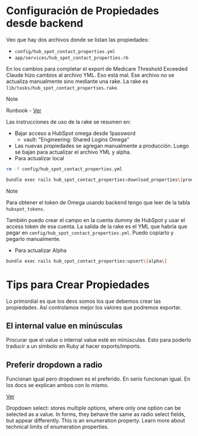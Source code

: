 # Configuración de Propiedades desde backend

Veo que hay dos archivos donde se listan las propiedades:

- `config/hub_spot_contact_properties.yml`
- `app/services/hub_spot_contact_properties.rb`

En los cambios para completar el export de Medicare Threshold Exceeded Claude hizo cambios al archivo YML. Eso está mal. Ese archivo no se actualiza manualmente sino mediante una rake. La rake es `lib/tasks/hub_spot_contact_properties.rake`.

> [!Note]
> Runbook - [Ver](https://www.notion.so/getluna/Syncing-New-HubSpot-Properties-1edd6a8a87b78035833fc3d1ad54d7fb)

Las instrucciones de uso de la rake se resumen en:

- Bajar acceso a HubSpot omega desde 1password
	- vault: "Engineering: Shared Logins Omega"
- Las nuevas propiedades se agregan manualmente a producción. Luego se bajan para actualizar el archivo YML y alpha.
- Para actualizar local

```bash
rm -f config/hub_spot_contact_properties.yml

bundle exec rails hub_spot_contact_properties:download_properties\[production\] > config/hub_spot_contact_properties.yml
```

> [!Note]
> Para obtener el token de Omega usando backend tengo que leer de la tabla `hubspot_tokens`.
>
> También puedo crear el campo en la cuenta dummy de HubSpot y usar el access token de esa cuenta. La salida de la rake es el YML que habría que pegar en `config/hub_spot_contact_properties.yml`. Puedo copiarlo y pegarlo manualmente.


- Para actualizar Alpha

```bash
bundle exec rails hub_spot_contact_properties:upsert\[alpha\]
```

# Tips para Crear Propiedades

Lo primordial es que los devs somos los que debemos crear las propiedades. Así controlamos mejor los valores que podremos exportar.

## El internal value en minúsculas

Procurar que el value o internal value esté en minúsculas. Esto para poderlo traducir a un símbolo en Ruby al hacer exports/imports.

## Preferir dropdown a radio

Funcionan igual pero dropdown es el preferido. En serio funcionan igual. En los docs se explican ambos con lo mismo.

[Ver](https://knowledge.hubspot.com/properties/property-field-types-in-hubspot#choosing-options)

Dropdown select: stores multiple options, where only one option can be selected as a value. In forms, they behave the same as radio select fields, but appear differently. This is an enumeration property. Learn more about technical limits of enumeration properties.
